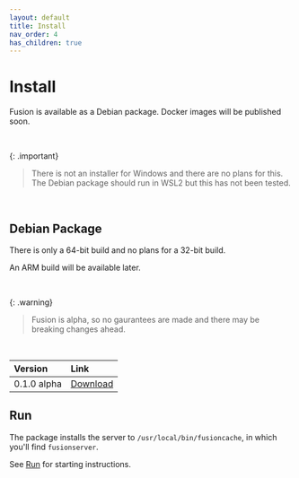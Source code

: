```yaml
---
layout: default
title: Install
nav_order: 4
has_children: true
---
```


# Install
Fusion is available as a Debian package. Docker images will be published soon.

<br/>

{: .important}
>There is not an installer for Windows and there are no plans for this.
>The Debian package should run in WSL2 but this has not been tested.


<br/>

## Debian Package
There is only a 64-bit build and no plans for a 32-bit build.

An ARM build will be available later.

<br/>

{: .warning}
>Fusion is alpha, so no gaurantees are made and there may be breaking changes ahead.

<br/>

| Version     | Link        |
|:---|:---|
|0.1.0 alpha|[Download](https://github.com/FusionCache/releases/blob/main/0.1/fusioncache_0.1_amd64.deb)|


## Run
The package installs the server to `/usr/local/bin/fusioncache`, in which you'll find `fusionserver`.

See [Run](run.md) for starting instructions.











